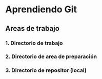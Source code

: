 # Aprendiendo Git

## Areas de trabajo

### 1. Directorio de trabajo

### 2. Directorio de area de preparación

### 3. Directorio de repositor (local)

